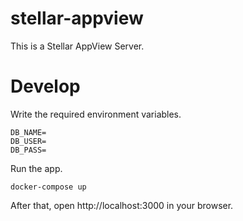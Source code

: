 # stellar-appview

This is a Stellar AppView Server.

# Develop

Write the required environment variables.

```
DB_NAME=
DB_USER=
DB_PASS=
```

Run the app.

```
docker-compose up
```

After that, open http://localhost:3000 in your browser.
